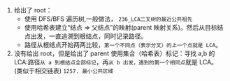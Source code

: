1. 给出了 root：
   - 使用 DFS/BFS 遍历树,一般做法，
     `236_LCA二叉树的最近公共祖先`
   - 使用哈希表建立“结点 => 父结点”的映射(parent 映射关系)。然后从目标结点出发，一直追溯到根结点，同时记录路径。
   - 路径从根结点开始两两比较，`第一个不同点（表示分叉）的上一个点就是 LCA`。
2. 没有给出 root，但是给出了 parent
   使用集合（哈希表）标记：寻找 a,b 的 LCA:路径`从 a 到根结点全部标记`，再`从 b 出发，遇到的第一个相同点`就是 LCA。(类似于相交链表)
   `1257. 最小公共区域`
